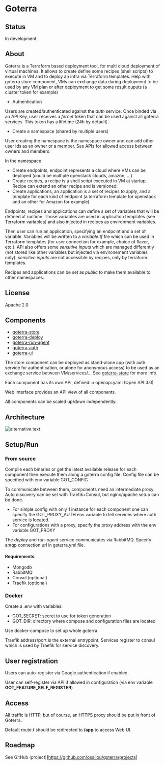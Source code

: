 # Goterra

## Status

In development

## About

Goterra is a Terraform based deployment tool, for multi cloud deployment of virtual machines.
It allows to create define some recipes (shell scripts) to execute in VM and to deploy an infra via Terraform templates.
Help with goterra store component, VMs can exchange data during deployment to be used by any VM plan or after deployment to get some result ouputs (a cluster token for example)

* Authentication

Users are created/authenticated against the *auth* service. Once binded via an API Key, user receives a *fernet* token that can be used against all goterra services. This token has a lifetime (24h by default).

* Create a namespace (shared by multiple users)

User creating the namespace is the namespace owner and can add other user ids as an owner or a member. See APIs for allowed access between owners and members.

In the namespace

* Create endpoints, endpoint represents a cloud where VMs can be deployed (could be multiple openstack clouds, amazon, ...)
* Create recipes, a recipe is a shell script executed in VM at startup. Recipe can extend an other recipe and is versioned.
* Create applications, an application is a set of recipes to apply, and a template for each kind of endpoint (a terraform template for openstack and an other for Amazon for example)

Endpoints, recipes and applications can define a set of variables that will be defined at runtime. Those variables are used in application templates (see Terraform variables) and also injected in recipes as environment variables.

Then user can run an application, specifying an endpoint and a set of variable. Variables will be written to a *variable.tf* file which can be used in Terraform templates (for user connection for example, choice of flavor, etc.). API also offers some *sensitive inputs* which are managed differently (not stored like other variables but injected via environement variables only). *sensitive inputs* are not accessible by recipes, only by terraform templates.

Recipes and applications can be set as *public* to make them available to other namespaces.

## License

Apache 2.0

## Components

* [goterra-store](https://github.com/osallou/goterra-store)
* [goterra-deploy](https://github.com/osallou/goterra-deploy)
* [goterra-run-agent](https://github.com/osallou/goterra-run-agent)
* [goterra-auth](https://github.com/osallou/goterra-auth)
* [goterra-ui](https://github.com/osallou/goterra-ui)

The store component can be deployed as stand-alone app (with auth service for authentication, or alone for anonymous access) to be used as an exchange service between VM/services/... See [goterra-store](https://github.com/osallou/goterra-store) for more info.

Each component has its own API, defined in openapi.yaml (Open API 3.0)

Web interface provides an API view of all components.

All components can be scaled up/down independently.

## Architecture

![alternative text](http://www.plantuml.com/plantuml/proxy?src=https://raw.github.com/osallou/goterra-docker/master/architecture.txt)

## Setup/Run

### From source

Compile each binaries or get the latest available release for each component then execute them along a goterra config file. Config file can be specified with env variable GOT_CONFIG

To communicate between them, components need an intermediate proxy. Auto discovery can be set with Traefik+Consul, but nginx/apache setup can be done.

* For simple config with only 1 instance for each component one can specify the GOT_PROXY_AUTH env variable to tell services where auth service is located.
* For configurations with a proxy, specify the proxy address with the env variable GOT_PROXY

The *deploy* and *run-agent* service communicates via RabbitMQ. Specify amqp connection url in goterra.yml file.

#### Requirements

* Mongodb
* RabbitMQ
* Consul (optional)
* Traefik (optional)

### Docker

Create a .env with variables:

* GOT_SECRET: secret to use for token generation
* GOT_DIR: directory where compose and configuration files are located

Use docker-compose to set up whole goterra

Traefik address/port is the external entrypoint. Services register to consul which is used by Traefik for service discovery.

## User registration

Users can auto-register via Google authentication if enabled.

User can self-register via API if allowed in configuration (via env variable **GOT_FEATURE_SELF_REGISTER**)

## Access

All traffic is HTTP, but of course, an HTTPS proxy should be put in front of Goterra.

Default route **/** should be redirected to **/app** to access Web UI.

## Roadmap

See GitHub (project)[https://github.com/osallou/goterra/projects] 